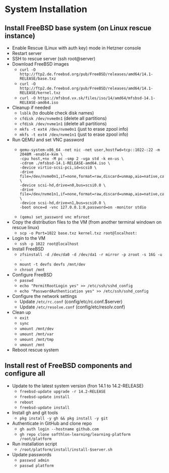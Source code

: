 # System Installation

## Install FreeBSD base system (on Linux rescue instance)
 * Enable Rescue (Linux with auth key) mode in Hetzner console
 * Restart server
 * SSH to rescue server (ssh root@server)
 * Download FreeBSD images
   * ``curl -O http://ftp2.de.freebsd.org/pub/FreeBSD/releases/amd64/14.1-RELEASE/base.txz``
   * ``curl -O http://ftp2.de.freebsd.org/pub/FreeBSD/releases/amd64/14.1-RELEASE/kernel.txz``
   * ``curl -O https://mfsbsd.vx.sk/files/iso/14/amd64/mfsbsd-14.1-RELEASE-amd64.iso``
 * Cleanup if needed
   * ``lsblk`` (to double check disk names)
   * ``cfdisk /dev/nvme0n1`` (delete all partitions)
   * ``cfdisk /dev/nvme1n1`` (delete all partitions)
   * ``mkfs -t ext4 /dev/nvme0n1`` (just to erase zpool info)
   * ``mkfs -t ext4 /dev/nvme1n1`` (just to erase zpool info)
 * Run QEMU and set VNC password
   * ```
     qemu-system-x86_64 -net nic -net user,hostfwd=tcp::1022-:22 -m 2048M -enable-kvm \
     -cpu host,+nx -M pc -smp 2 -vga std -k en-us \
     -cdrom ./mfsbsd-14.1-RELEASE-amd64.iso \
     -device virtio-scsi-pci,id=scsi0 \
     -drive file=/dev/nvme0n1,if=none,format=raw,discard=unmap,aio=native,cache=none,id=n0 \
     -device scsi-hd,drive=n0,bus=scsi0.0 \
     -drive file=/dev/nvme1n1,if=none,format=raw,discard=unmap,aio=native,cache=none,id=n1 \
     -device scsi-hd,drive=n1,bus=scsi0.0 \
     -boot once=d -vnc 127.0.0.1:0,password=on -monitor stdio
     ```
   * ```(qemu) set_password vnc mfsroot```
 * Copy the distribution files to the VM (from another terminal windown on rescue linux)
   * ``scp -o Port=1022 base.txz kernel.txz root@localhost:``
 * Login to the VM
   * ``ssh -p 1022 root@localhost``
 * Install FreeBSD
   * ``zfsinstall -d /dev/da0 -d /dev/da1 -r mirror -p zroot -s 16G -u .``
   * ``mount -t devfs devfs /mnt/dev``
   * ``chroot /mnt``
 * Configure FreeBSD
   * ``passwd``
   * ``echo "PermitRootLogin yes" >> /etc/ssh/sshd_config``
   * ``echo "PasswordAuthentication yes" >> /etc/ssh/sshd_config``
 * Configure the network settings
   * Update ``/etc/rc.conf`` (config/etc/rc.conf.$server)
   * Update ``/etc/resolve.conf`` (config/etc/resolv.conf)
 * Clean up
   * ``exit``
   * ``sync``
   * ``umount /mnt/dev``
   * ``umount /mnt/var``
   * ``umount /mnt/tmp``
   * ``umount /mnt``
 * Reboot rescue system

## Install rest of FreeBSD components and configure all
 * Update to the latest system version (fron 14.1 to 14.2-RELEASE)
   * ``freebsd-update upgrade -r 14.2-RELEASE``
   * ``freebsd-update install``
   * ``reboot``
   * ``freebsd-update install``
 * Install gh and git tools
   * ``pkg install -y gh && pkg install -y git``
 * Authenticate in GitHub and clone repo
   * ``gh auth login --hostname github.com``
   * ``gh repo clone softhlon-learning/learning-platform /root/platform``
 * Run installation script
   * ``/root/platform/install/install-$server.sh``
 * Update passwords
   * ``passwsd admin``
   * ``passwd platform``
